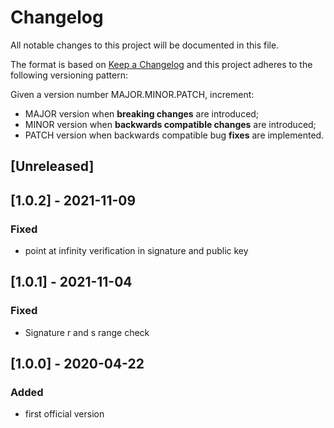 # Changelog

All notable changes to this project will be documented in this file.

The format is based on [Keep a Changelog](https://keepachangelog.com/en/1.0.0/)
and this project adheres to the following versioning pattern:

Given a version number MAJOR.MINOR.PATCH, increment:

- MAJOR version when **breaking changes** are introduced;
- MINOR version when **backwards compatible changes** are introduced;
- PATCH version when backwards compatible bug **fixes** are implemented.


## [Unreleased]

## [1.0.2] - 2021-11-09
### Fixed
- point at infinity verification in signature and public key

## [1.0.1] - 2021-11-04
### Fixed
- Signature r and s range check

## [1.0.0] - 2020-04-22
### Added
- first official version
